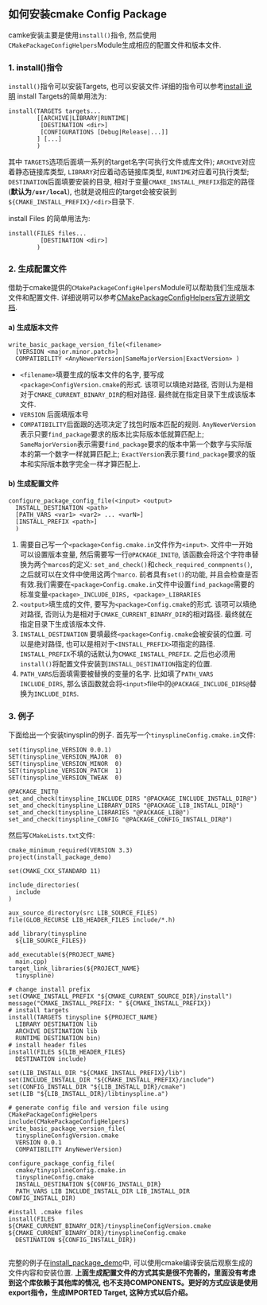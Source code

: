 ## 如何安装cmake Config Package
camke安装主要是使用`install()`指令, 然后使用`CMakePackageConfigHelpers`Module生成相应的配置文件和版本文件.
### 1. install()指令
`install()`指令可以安装Targets, 也可以安装文件.详细的指令可以参考[install 说明](https://cmake.org/cmake/help/v3.5/command/install.html#installing-exports)
install Targets的简单用法为:
````
install(TARGETS targets...
        [[ARCHIVE|LIBRARY|RUNTIME|
         [DESTINATION <dir>]
         [CONFIGURATIONS [Debug|Release|...]]
        ] [...]
        )
````
其中 `TARGETS`选项后面填一系列的target名字(可执行文件或库文件); `ARCHIVE`对应着静态链接库类型, `LIBRARY`对应着动态链接库类型, `RUNTIME`对应着可执行类型; `DESTINATION`后面填要安装的目录, 相对于变量`CMAKE_INSTALL_PREFIX`指定的路径(**默认为`/usr/local`**), 也就是说相应的target会被安装到`${CMAKE_INSTALL_PREFIX}/<dir>`目录下.

install Files 的简单用法为:
````
install(FILES files...
         [DESTINATION <dir>]
        )
````
### 2. 生成配置文件
借助于cmake提供的`CMakePackageConfigHelpers`Module可以帮助我们生成版本文件和配置文件. 详细说明可以参考[CMakePackageConfigHelpers官方说明文档](https://cmake.org/cmake/help/v3.5/module/CMakePackageConfigHelpers.html).
#### a) 生成版本文件
````
write_basic_package_version_file(<filename>
  [VERSION <major.minor.patch>]
  COMPATIBILITY <AnyNewerVersion|SameMajorVersion|ExactVersion> )
````
* `<filename>`填要生成的版本文件的名字, 要写成`<package>ConfigVersion.cmake`的形式. 该项可以填绝对路径, 否则认为是相对于`CMAKE_CURRENT_BINARY_DIR`的相对路径. 最终就在指定目录下生成该版本文件.
* `VERSION` 后面填版本号
* `COMPATIBILITY`后面跟的选项决定了找包时版本匹配的规则. `AnyNewerVersion`表示只要`find_package`要求的版本比实际版本低就算匹配上; `SameMajorVersion`表示需要`find_package`要求的版本中第一个数字与实际版本的第一个数字一样就算匹配上; `ExactVersion`表示要`find_package`要求的版本和实际版本数字完全一样才算匹配上.

#### b) 生成配置文件
````
configure_package_config_file(<input> <output>
  INSTALL_DESTINATION <path>
  [PATH_VARS <var1> <var2> ... <varN>]
  [INSTALL_PREFIX <path>]
  )
````
1. 需要自己写一个`<package>Config.cmake.in`文件作为`<input>`. 文件中一开始可以设置版本变量, 然后需要写一行`@PACKAGE_INIT@`, 该函数会将这个字符串替换为两个`marcos`的定义: `set_and_check()`和`check_required_conmpnents()`, 之后就可以在文件中使用这两个`marco`. 前者具有`set()`的功能, 并且会检查是否有效.我们需要在`<package>Config.cmake.in`文件中设置`find_package`需要的标准变量`<package>_INCLUDE_DIRS, <package>_LIBRARIES`
2. `<output>`填生成的文件, 要写为`<package>Config.cmake`的形式. 该项可以填绝对路径, 否则认为是相对于`CMAKE_CURRENT_BINARY_DIR`的相对路径. 最终就在指定目录下生成该版本文件.
3. `INSTALL_DESTINATION` 要填最终`<package>Config.cmake`会被安装的位置. 可以是绝对路径, 也可以是相对于`<INSTALL_PREFIX>`项指定的路径. `INSTALL_PREFIX`不填的话默认为`CMAKE_INSTALL_PREFIX`. 之后也必须用`install()`将配置文件安装到`INSTALL_DESTINATION`指定的位置.
4. `PATH_VARS`后面填需要被替换的变量的名字. 比如填了`PATH_VARS INCLUDE_DIRS`, 那么该函数就会将`<input>`file中的`@PACKAGE_INCLUDE_DIRS@`替换为`INCLUDE_DIRS`.

### 3. 例子
下面给出一个安装tinysplin的例子.
首先写一个`tinysplineConfig.cmake.in`文件:
````
set(tinyspline_VERSION 0.0.1)
SET(tinyspline_VERSION_MAJOR  0)
SET(tinyspline_VERSION_MINOR  0)
SET(tinyspline_VERSION_PATCH  1)
SET(tinyspline_VERSION_TWEAK  0)

@PACKAGE_INIT@
set_and_check(tinyspline_INCLUDE_DIRS "@PACKAGE_INCLUDE_INSTALL_DIR@")
set_and_check(tinyspline_LIBRARY_DIRS "@PACKAGE_LIB_INSTALL_DIR@")
set_and_check(tinyspline_LIBRARIES "@PACKAGE_LIB@")
set_and_check(tinyspline_CONFIG "@PACKAGE_CONFIG_INSTALL_DIR@")
````
然后写`CMakeLists.txt`文件:
````
cmake_minimum_required(VERSION 3.3)
project(install_package_demo)

set(CMAKE_CXX_STANDARD 11)

include_directories(
  include
)

aux_source_directory(src LIB_SOURCE_FILES)
file(GLOB_RECURSE LIB_HEADER_FILES include/*.h)

add_library(tinyspline
  ${LIB_SOURCE_FILES})

add_executable(${PROJECT_NAME}
  main.cpp)
target_link_libraries(${PROJECT_NAME}
  tinyspline)

# change install prefix
set(CMAKE_INSTALL_PREFIX "${CMAKE_CURRENT_SOURCE_DIR}/install")
message("CMAKE_INSTALL_PREFIX: " ${CMAKE_INSTALL_PREFIX})
# install targets
install(TARGETS tinyspline ${PROJECT_NAME}
  LIBRARY DESTINATION lib
  ARCHIVE DESTINATION lib
  RUNTIME DESTINATION bin)
# install header files
install(FILES ${LIB_HEADER_FILES}
  DESTINATION include)

set(LIB_INSTALL_DIR "${CMAKE_INSTALL_PREFIX}/lib")
set(INCLUDE_INSTALL_DIR "${CMAKE_INSTALL_PREFIX}/include")
set(CONFIG_INSTALL_DIR "${LIB_INSTALL_DIR}/cmake")
set(LIB "${LIB_INSTALL_DIR}/libtinyspline.a")

# generate config file and version file using CMakePackageConfigHelpers
include(CMakePackageConfigHelpers)
write_basic_package_version_file(
  tinysplineConfigVersion.cmake
  VERSION 0.0.1
  COMPATIBILITY AnyNewerVersion)

configure_package_config_file(
  cmake/tinysplineConfig.cmake.in
  tinysplineConfig.cmake
  INSTALL_DESTINATION ${CONFIG_INSTALL_DIR}
  PATH_VARS LIB INCLUDE_INSTALL_DIR LIB_INSTALL_DIR CONFIG_INSTALL_DIR)

#install .cmake files
install(FILES ${CMAKE_CURRENT_BINARY_DIR}/tinysplineConfigVersion.cmake ${CMAKE_CURRENT_BINARY_DIR}/tinysplineConfig.cmake
  DESTINATION ${CONFIG_INSTALL_DIR})


````
完整的例子在[install_package_demo](./install_package_demo)中, 可以使用cmake编译安装后观察生成的文件内容和安装位置.
**上面生成配置文件的方式其实是很不完善的，里面没有考虑到这个库依赖于其他库的情况, 也不支持COMPONENTS。更好的方式应该是使用export指令，生成IMPORTED Target, 这种方式以后介绍。**
